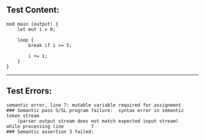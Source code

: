 
Test Content: 
-------------------------
```
mod main (output) { 
    let mut i = 0;

    loop {
        break if i >= 5;

        i += 1;
    }
}
```
------------------------

Test Errors:
-------------------------
```
semantic error, line 7: mutable variable required for assignment
### Semantic pass S/SL program failure:  syntax error in semantic token stream
    (parser output stream does not match expected input stream)
while processing line          7
### Semantic assertion 3 failed: 
```
